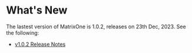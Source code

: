 # **What's New**

The lastest version of MatrixOne is 1.0.2, releases on 23th Dec, 2023. See the following:

* [v1.0.2 Release Notes](../Release-Notes/v1.0.2.md)

